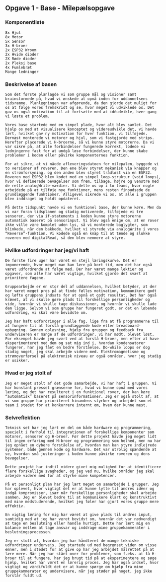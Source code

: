 ## Opgave 1 - Base - Milepælsopgave

### Komponentliste

    8x Hjul
    8x Motor
    5x Sensor
    3x H-broer
    2x ESP32 Wroom 
    2x Hvide dioder
    2X Røde dioder
    2x Pleksi base
    4x Fumlebræt 
    Mange ledninger 


### Beskrivelse af basen

    Som det første planlagde vi som gruppe mål og visioner samt brainstormede på, hvad vi ønskede at opnå inden for uddannelsens tidsramme. Planlægningen var afgørende, da den gjorde det muligt for os at følge vores fremskridt og se, hvor meget vi udviklede os. Det gav os også motivation til at fortsætte med at idéudvikle, hver gang vi løste et problem.

    Vores base startede med en simpel plade, hvor alt blev samlet. Det hjalp os med at visualisere konceptet og videreudvikle det, vi havde lært, hvilket gav ny motivation for hver funktion, vi tilføjede. Dernæst monterede vi motorer og hjul, som vi fastgjorde med strips. Herefter placerede vi H-broerne, så vi kunne styre motorerne. Da vi var sikre på, at alle forbindelser fungerede korrekt, lodede vi ledningerne fast for at undgå løse forbindelser, der kunne skabe problemer i koden eller påvirke komponenternes funktion.

    For at sikre, at vi nåede afleveringsdatoen for milepælen, byggede vi to versioner af roveren. Den ene blev styret mekanisk via knapper og en strømforsyning, og den anden blev styret trådløst via en ESP32. Roveren med ESP32 blev kodet med en simpel loop-struktur (void loops), hvor vi definerede bevægelser som frem, tilbage, højre og venstre med de rette analogWrite-værdier. Vi delte os op i to teams, hvor nogle arbejdede på at tilføje nye funktioner, mens resten finpudsede de grundlæggende funktioner. Alligevel sikrede vi os, at alle i gruppen blev inddraget og holdt opdateret.

    På dette tidspunkt havde vi en funktionel base, der kunne køre. Men da vi var foran tidsplanen og stadig motiverede, tilføjede vi tre sensorer, der via if-statements i koden kunne styre motorerne automatisk baseret på sensorinput. Vi blev også enige om, at en rover ikke ville være komplet uden lys, så vi monterede baglygter, som blinkede, når den bakkede, hvilket vi styrede via analogWrite i vores “Reverse”-funktion. Vi kodede også en knap til at tænde og slukke roveren med digitalRead, så den blev nemmere at styre.

### Hvilke udfordringer har jeg/vi haft

    De første fire uger har været en stejl læringskurve. Det er imponerende, hvor meget man kan lære på kort tid, men det har også været udfordrende at følge med. Der har været mange lektier og opgaver, som alle har været vigtige, hvilket gjorde det svært at prioritere fagene.

    Gruppearbejde er en stor del af uddannelsen, hvilket betyder, at der har været meget pres på at finde fælles motivation, kommunikere godt og løfte gruppens indsats for at opnå et godt resultat. Det har også krævet, at vi skulle gøre plads til forskellige personligheder og vide, hvornår vi skulle tage diskussioner, og hvornår vi skulle lade dem ligge. Selvom vi som gruppe har fungeret godt, er det en løbende udfordring, vi skal være bevidste om.

    Jeg har haft udfordringer i alle fag, lige fra at få programmerne til at fungere til at forstå grundlæggende kode eller breadboard-opbygning. Gennem oplæsning, hjælp fra gruppen og feedback fra underviseren er mange af de udfordringer, vi har mødt, blevet løst. For eksempel havde jeg svært ved at forstå H-broer, men efter at have eksperimenteret med dem og sat mig ind i, hvordan kondensatorer fungerer, har jeg fået en bedre forståelse. Do-while loops er dog stadig noget, jeg skal arbejde videre med. Elektromagnetisme og strømoverførsel på elektronisk niveau er også områder, hvor jeg stadig er usikker.


### Hvad er jeg stolt af

    Jeg er meget stolt af det gode samarbejde, vi har haft i gruppen. Vi har konstant presset grænserne for, hvad vi kunne opnå med vores læring, og det har resulteret i en funktionel rover, der kan køre “automatisk” baseret på sensorinformationer. Jeg er også stolt af, at vi som gruppe har prioriteret hinandens styrker og arbejdet som et team i stedet for at konkurrere internt om, hvem der kunne mest.

### Selvreflektion 

    Teknisk set har jeg lært en del om både hardware og programmering, specielt i forhold til integrationen af forskellige komponenter som motorer, sensorer og H-broer. Før dette projekt havde jeg meget lidt til ingen erfaring med H-broer og programmering som helhed, men nu har jeg opnået en dybere forståelse af, hvordan man kan styre indlejrede systemer, både gennem kode og hardware. Det var utrolig spændende at se, hvordan små justeringer i koden kunne påvirke roveren og dens bevægelser.

    Dette projekt har indtil videre givet mig mulighed for at identificere flere forskellige svagheder, og jeg ved nu, hvilke områder jeg skal arbejde videre med for at styrke mine kompetencer.

    På et personligt plan har jeg lært meget om samarbejde i grupper. Jeg har oplevet, hvor vigtigt det er at kunne lytte til andres idéer og indgå kompromisser, især når forskellige personligheder skal arbejde sammen. Jeg er blevet bedre til at kommunikere klart og konstruktivt med mine medstuderende, hvilket jeg føler har gjort vores gruppe mere effektiv.

    En vigtig læring for mig har været at give plads til andres input, samtidig med at jeg har været bevidst om, hvornår det var nødvendigt at tage en beslutning eller handle hurtigt. Dette har lært mig en balance mellem at tage ansvar og inddrage mine gruppekammerater i beslutningsprocessen.

    Jeg er stolt af, hvordan jeg har håndteret de mange tekniske udfordringer undervejs. Jeg startede ud med begrænset viden om visse emner, men i stedet for at give op har jeg arbejdet målrettet på at lære mere. Når jeg har stået over for problemer, som f.eks. at få H-broer til at fungere, har jeg brugt tid på at eksperimentere og søge hjælp, hvilket har været en lærerig proces. Jeg har også indset, hvor vigtigt og værdifuldt det er at kunne spørge om hjælp fra mine gruppekammerater og undervisere, når jeg støder på noget, jeg ikke forstår fuldt ud.





    


   

   